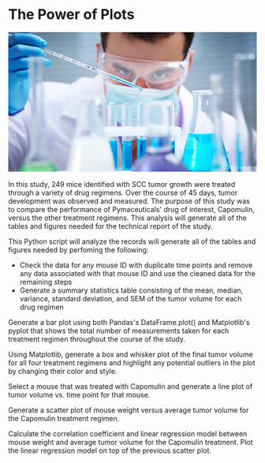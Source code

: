 # The Power of Plots

![](Images/Laboratory.jpg)

In this study, 249 mice identified with SCC tumor growth were treated through a variety of drug regimens. Over the course of 45 days, tumor development was observed and measured. The purpose of this study was to compare the performance of Pymaceuticals' drug of interest, Capomulin, versus the other treatment regimens. This analysis will generate all of the tables and figures needed for the technical report of the study.

This Python script will analyze the records will generate all of the tables and figures needed by perfoming the following:

  - Check the data for any mouse ID with duplicate time points and remove any data associated with that mouse ID and use the cleaned data for the remaining steps
  - Generate a summary statistics table consisting of the mean, median, variance, standard deviation, and SEM of the tumor volume for each drug regimen

Generate a bar plot using both Pandas's DataFrame.plot() and Matplotlib's pyplot that shows the total number of measurements taken for each treatment regimen throughout the course of the study.



Using Matplotlib, generate a box and whisker plot of the final tumor volume for all four treatment regimens and highlight any potential outliers in the plot by changing their color and style.



Select a mouse that was treated with Capomulin and generate a line plot of tumor volume vs. time point for that mouse.

Generate a scatter plot of mouse weight versus average tumor volume for the Capomulin treatment regimen.

Calculate the correlation coefficient and linear regression model between mouse weight and average tumor volume for the Capomulin treatment. Plot the linear regression model on top of the previous scatter plot.


